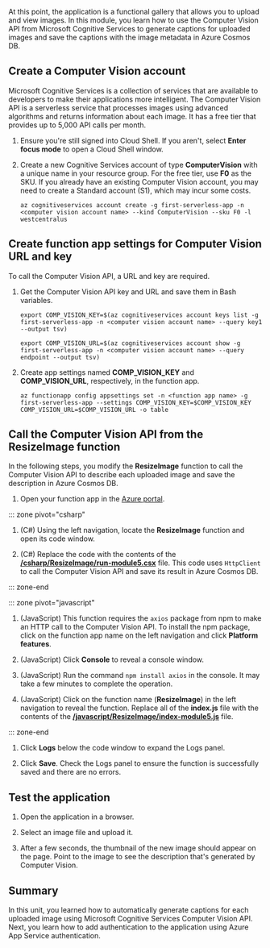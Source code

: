 At this point, the application is a functional gallery that allows you to upload and view images. In this module, you learn how to use the Computer Vision API from Microsoft Cognitive Services to generate captions for uploaded images and save the captions with the image metadata in Azure Cosmos DB.

## Create a Computer Vision account

Microsoft Cognitive Services is a collection of services that are available to developers to make their applications more intelligent. The Computer Vision API is a serverless service that processes images using advanced algorithms and returns information about each image. It has a free tier that provides up to 5,000 API calls per month.

1. Ensure you're still signed into Cloud Shell. If you aren't, select **Enter focus mode** to open a Cloud Shell window. 

1. Create a new Cognitive Services account of type **ComputerVision** with a unique name in your resource group. For the free tier, use **F0** as the SKU. If you already have an existing Computer Vision account, you may need to create a Standard account (S1), which may incur some costs.

    ```azurecli
    az cognitiveservices account create -g first-serverless-app -n <computer vision account name> --kind ComputerVision --sku F0 -l westcentralus
    ```


## Create function app settings for Computer Vision URL and key

To call the Computer Vision API, a URL and key are required.

1. Get the Computer Vision API key and URL and save them in Bash variables.

    ```azurecli
    export COMP_VISION_KEY=$(az cognitiveservices account keys list -g first-serverless-app -n <computer vision account name> --query key1 --output tsv)
    ```
    ```azurecli
    export COMP_VISION_URL=$(az cognitiveservices account show -g first-serverless-app -n <computer vision account name> --query endpoint --output tsv)
    ```

1. Create app settings named **COMP_VISION_KEY** and **COMP_VISION_URL**, respectively, in the function app.

    ```azurecli
    az functionapp config appsettings set -n <function app name> -g first-serverless-app --settings COMP_VISION_KEY=$COMP_VISION_KEY COMP_VISION_URL=$COMP_VISION_URL -o table
    ```

## Call the Computer Vision API from the ResizeImage function

In the following steps, you modify the **ResizeImage** function to call the Computer Vision API to describe each uploaded image and save the description in Azure Cosmos DB.

1. Open your function app in the [Azure portal](https://portal.azure.com/?azure-portal=true).

::: zone pivot="csharp"
1. (C#) Using the left navigation, locate the **ResizeImage** function and open its code window.

1. (C#) Replace the code with the contents of the [**/csharp/ResizeImage/run-module5.csx**](https://raw.githubusercontent.com/Azure-Samples/functions-first-serverless-web-application/master/csharp/ResizeImage/run-module5.csx) file. This code uses `HttpClient` to call the Computer Vision API and save its result in Azure Cosmos DB.

::: zone-end

::: zone pivot="javascript"
1. (JavaScript) This function requires the `axios` package from npm to make an HTTP call to the Computer Vision API. To install the npm package, click on the function app name on the left navigation and click **Platform features**.

1. (JavaScript) Click **Console** to reveal a console window.

1. (JavaScript) Run the command `npm install axios` in the console. It may take a few minutes to complete the operation.

1. (JavaScript) Click on the function name (**ResizeImage**) in the left navigation to reveal the function. Replace all of the **index.js** file with the contents of the [**/javascript/ResizeImage/index-module5.js**](https://raw.githubusercontent.com/Azure-Samples/functions-first-serverless-web-application/master/javascript/ResizeImage/index-module5.js) file.

::: zone-end

1. Click **Logs** below the code window to expand the Logs panel.

1. Click **Save**. Check the Logs panel to ensure the function is successfully saved and there are no errors.


## Test the application

1. Open the application in a browser. 

1. Select an image file and upload it.

1. After a few seconds, the thumbnail of the new image should appear on the page. Point to the image to see the description that's generated by Computer Vision.

## Summary

In this unit, you learned how to automatically generate captions for each uploaded image using Microsoft Cognitive Services Computer Vision API. Next, you learn how to add authentication to the application using Azure App Service authentication.